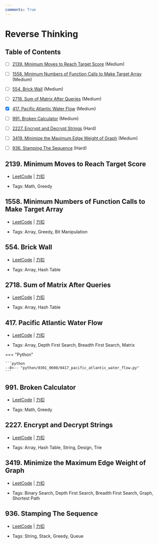 ```yaml
---
comments: True
---
```


# Reverse Thinking

## Table of Contents

- [ ] [2139. Minimum Moves to Reach Target Score](#2139-minimum-moves-to-reach-target-score) (Medium)
- [ ] [1558. Minimum Numbers of Function Calls to Make Target Array](#1558-minimum-numbers-of-function-calls-to-make-target-array) (Medium)
- [ ] [554. Brick Wall](#554-brick-wall) (Medium)
- [ ] [2718. Sum of Matrix After Queries](#2718-sum-of-matrix-after-queries) (Medium)
- [x] [417. Pacific Atlantic Water Flow](#417-pacific-atlantic-water-flow) (Medium)
- [ ] [991. Broken Calculator](#991-broken-calculator) (Medium)
- [ ] [2227. Encrypt and Decrypt Strings](#2227-encrypt-and-decrypt-strings) (Hard)
- [ ] [3419. Minimize the Maximum Edge Weight of Graph](#3419-minimize-the-maximum-edge-weight-of-graph) (Medium)
- [ ] [936. Stamping The Sequence](#936-stamping-the-sequence) (Hard)


## 2139. Minimum Moves to Reach Target Score

-    [LeetCode](https://leetcode.com/problems/minimum-moves-to-reach-target-score/) | [力扣](https://leetcode.cn/problems/minimum-moves-to-reach-target-score/)

-   Tags: Math, Greedy



## 1558. Minimum Numbers of Function Calls to Make Target Array

-    [LeetCode](https://leetcode.com/problems/minimum-numbers-of-function-calls-to-make-target-array/) | [力扣](https://leetcode.cn/problems/minimum-numbers-of-function-calls-to-make-target-array/)

-   Tags: Array, Greedy, Bit Manipulation



## 554. Brick Wall

-    [LeetCode](https://leetcode.com/problems/brick-wall/) | [力扣](https://leetcode.cn/problems/brick-wall/)

-   Tags: Array, Hash Table



## 2718. Sum of Matrix After Queries

-    [LeetCode](https://leetcode.com/problems/sum-of-matrix-after-queries/) | [力扣](https://leetcode.cn/problems/sum-of-matrix-after-queries/)

-   Tags: Array, Hash Table



## 417. Pacific Atlantic Water Flow

-    [LeetCode](https://leetcode.com/problems/pacific-atlantic-water-flow/) | [力扣](https://leetcode.cn/problems/pacific-atlantic-water-flow/)

-   Tags: Array, Depth First Search, Breadth First Search, Matrix

=== "Python"

    ```python
    --8<-- "python/0301_0600/0417_pacific_atlantic_water_flow.py"
    ```



## 991. Broken Calculator

-    [LeetCode](https://leetcode.com/problems/broken-calculator/) | [力扣](https://leetcode.cn/problems/broken-calculator/)

-   Tags: Math, Greedy



## 2227. Encrypt and Decrypt Strings

-    [LeetCode](https://leetcode.com/problems/encrypt-and-decrypt-strings/) | [力扣](https://leetcode.cn/problems/encrypt-and-decrypt-strings/)

-   Tags: Array, Hash Table, String, Design, Trie



## 3419. Minimize the Maximum Edge Weight of Graph

-    [LeetCode](https://leetcode.com/problems/minimize-the-maximum-edge-weight-of-graph/) | [力扣](https://leetcode.cn/problems/minimize-the-maximum-edge-weight-of-graph/)

-   Tags: Binary Search, Depth First Search, Breadth First Search, Graph, Shortest Path



## 936. Stamping The Sequence

-    [LeetCode](https://leetcode.com/problems/stamping-the-sequence/) | [力扣](https://leetcode.cn/problems/stamping-the-sequence/)

-   Tags: String, Stack, Greedy, Queue



